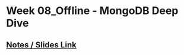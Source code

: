 # **Week 08_Offline - MongoDB Deep Dive**

## [Notes / Slides Link](https://100x-b-mcdn.akamai.net.in/cohort-2-slides/Week_4.3.pdf)

